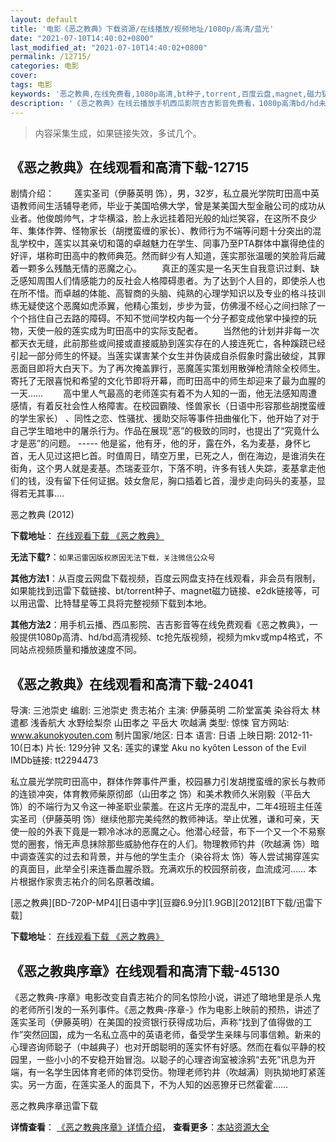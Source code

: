 ```yaml
---
layout: default
title: '电影《恶之教典》下载资源/在线播放/视频地址/1080p/高清/蓝光'
date: "2021-07-10T14:40:02+0800"
last_modified_at: "2021-07-10T14:40:02+0800"
permalink: /12715/
categories: 电影
cover:
tags: 电影
keywords: '恶之教典,在线免费看,1080p高清,bt种子,torrent,百度云盘,magnet,磁力链,迅雷下载资源'
description: '《恶之教典》在线云播放手机西瓜影院吉吉影音免费看，1080p高清bd/hd未删减完整版和tc抢先枪版，mkv/mp4格式，附带bt/torrent种子、magnet/磁力链、百度云盘、网盘资源迅雷下载链接'
---
```


>内容采集生成，如果链接失效，多试几个。


## 《恶之教典》在线观看和高清下载-12715

剧情介绍： 　　莲实圣司（伊藤英明 饰），男，32岁，私立晨光学院町田高中英语教师间生活辅导老师，毕业于美国哈佛大学，曾是某美国大型金融公司的成功从业者。他俊朗帅气，才华横溢，脸上永远挂着阳光般的灿烂笑容，在这所不良少年、集体作弊、怪物家长（胡搅蛮缠的家长）、教师行为不端等问题十分突出的混乱学校中，莲实以其亲切和蔼的卓越魅力在学生、同事乃至PTA群体中赢得绝佳的好评，堪称町田高中的教师典范。然而鲜少有人知道，莲实那张温暖的笑脸背后藏着一颗多么残酷无情的恶魔之心。 　　真正的莲实是一名天生自我意识过剩、缺乏感知周围人们情感能力的反社会人格障碍患者。为了达到个人目的，即使杀人也在所不惜。而卓越的体能、高智商的头脑、纯熟的心理学知识以及专业的格斗技训练无疑使这个恶魔如虎添翼，他精心策划，步步为营，仿佛漫不经心之间扫除了一个个挡住自己去路的障碍。不知不觉间学校内每一个分子都变成他掌中操控的玩物，天使一般的莲实成为町田高中的实际支配者。 　　当然他的计划并非每一次都天衣无缝，此前那些或间接或直接威胁到莲实存在的人接连死亡，各种蹊跷已经引起一部分师生的怀疑。当莲实谋害某个女生并伪装成自杀假象时露出破绽，其罪恶面目即将大白天下。为了再次掩盖罪行，恶魔莲实策划用散弹枪清除全校师生。寄托了无限喜悦和希望的文化节即将开幕，而町田高中的师生却迎来了最为血腥的一天…… 　　高中里人气最高的老师莲实有着不为人知的一面，他无法感知周遭感情，有着反社会性人格障害。在校园霸陵、怪兽家长（日语中形容那些胡搅蛮缠的学生家长） 、同性之恋、性骚扰、援助交际等事件扭曲催化下，他开始了对于自己学生暗地中的屠杀行为。作品在展现“恶”的极致的同时，也提出了“究竟什么才是恶”的问题。 ----- 他是鲨，他有牙，他的牙，露在外，名为麦基，身怀匕首，无人见过这把匕首。时值周日，晴空万里，已死之人，倒在海边，是谁消失在街角，这个男人就是麦基。杰瑞麦亚尔，下落不明，许多有钱人失踪，麦基拿走他们的钱，没有留下任何证据。妓女詹尼，胸口插着匕首，漫步走向码头的麦基，显得若无其事....


恶之教典 (2012)

**下载地址**： [在线观看下载 《恶之教典》](https://www.btbtdy.me/btdy/dy6612.html) 


**无法下载?**：`如果迅雷因版权原因无法下载，关注微信公众号 `

**其他方法1**：从百度云网盘下载视频，百度云网盘支持在线观看，非会员有限制，如果能找到迅雷下载链接、bt/torrent种子、magnet磁力链接、e2dk链接等，可以用迅雷、比特彗星等工具将完整视频下载到本地。

**其他方法2**：用手机云播、西瓜影院、吉吉影音等在线免费观看《恶之教典》，一般提供1080p高清、hd/bd高清视频、tc抢先版视频，视频为mkv或mp4格式，不同站点视频质量和播放速度不同。


## 《恶之教典》在线观看和高清下载-24041

导演: 三池崇史 编剧: 三池崇史 贵志祐介 主演: 伊藤英明 二阶堂富美 染谷将太 林遣都 浅香航大 水野绘梨奈 山田孝之 平岳大 吹越满 类型: 惊悚 官方网站: www.akunokyouten.com 制片国家/地区: 日本 语言: 日语 上映日期: 2012-11-10(日本) 片长: 129分钟 又名: 莲实的课堂 Aku no kyôten Lesson of the Evil IMDb链接: tt2294473

私立晨光学院町田高中，群体作弊事件严重，校园暴力引发胡搅蛮缠的家长与教师的连锁冲突，体育教师柴原彻郎（山田孝之 饰）和美术教师久米刚毅（平岳大 饰）的不端行为又令这一神圣职业蒙羞。在这片无序的混乱中，二年4班班主任莲实圣司（伊藤英明 饰）继续他那完美纯然的教师神话。举止优雅，谦和可亲，天使一般的外表下竟是一颗冷冰冰的恶魔之心。他潜心经营，布下一个又一个不易察觉的圈套，悄无声息抹除那些威胁他存在的人们。物理教师钓井（吹越满 饰）暗中调查莲实的过去和背景，并与他的学生圭介（染谷将太 饰）等人尝试揭穿莲实的真面目，此举全引来连番血腥杀戮。充满欢乐的校园祭前夜，血流成河…… 本片根据作家贵志祐介的同名原著改编。


[恶之教典][BD-720P-MP4][日语中字][豆瓣6.9分][1.9GB][2012][BT下载/迅雷下载]

**下载地址**： [在线观看下载 《恶之教典》](https://www.btdx8.com/torrent/lesson_of_the_evil_2012.html) 


## 《恶之教典序章》在线观看和高清下载-45130

《恶之教典-序章》电影改变自貴志祐介的同名惊险小说，讲述了暗地里是杀人鬼的老师所引发的一系列事件。《恶之教典-序章-》作为电影上映前的预热，讲述了莲实圣司（伊藤英明）在美国的投资银行获得成功后，声称&ldquo;找到了值得做的工作”突然回国，成为一名私立高中的英语老师，备受学生亲睐与同事信赖。新来的心理咨询师聪子（中越典子）也对开朗聪明的莲实怀有好感。然而在看似平静的校园里，一些小小的不安稳开始冒泡。以聪子的心理咨询室被涂鸦&ldquo;去死”讯息为开端，有一名学生因体育老师的体罚受伤。物理老师钓井（吹越满）则执拗地盯紧莲实。另一方面，在莲实圣人的面具下，不为人知的凶恶獠牙已然霍霍……


恶之教典序章迅雷下载

**详情查看**： [《恶之教典序章》详情介绍](/movie/45130/)， **查看更多**：[本站资源大全](/movie/t/all/)


